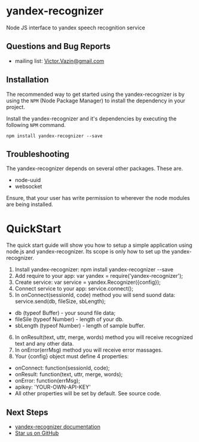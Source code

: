 # yandex-recognizer
Node JS interface to yandex speech recognition service

## Questions and Bug Reports

* mailing list: Victor.Vazin@gmail.com

## Installation

The recommended way to get started using the yandex-recognizer is
by using the `NPM` (Node Package Manager) to install the dependency in your project.

Install the yandex-recognizer and it's dependencies by executing
the following `NPM` command.

```
npm install yandex-recognizer --save
```

## Troubleshooting

The yandex-recognizer depends on several other packages. These are.

* node-uuid
* websocket

Ensure, that your user has write permission to wherever the node modules
are being installed.

QuickStart
==========
The quick start guide will show you how to setup a simple application
using node.js and yandex-recognizer. Its scope is only how to set up
the yandex-recognizer.

1. Install yandex-recognizer: npm install yandex-recognizer --save
2. Add require to your app: var yandex = require('yandex-recognizer');
3. Create service: var service = yandex.Recognizer({config});
4. Connect service to your app: service.connect();
5. In onConnect(sessionId, code) method you will send suond data:
service.send(db, fileSize, sbLength);
* db (typeof Buffer) - your sound file data;
* fileSile (typeof Number) - length of your db.
* sbLength (typeof Number) - length of sample buffer.
6. In onResult(text, uttr, merge, words) method you will receive
recognized text and any other data.
7. In onError(errMsg) method you will receive error massages.
8. Your {config} object must define 4 properties:
* onConnect: function(sessionId, code);
* onResult: function(text, uttr, merge, words);
* onError: function(errMsg);
* apikey: 'YOUR-OWN-API-KEY'
* All other properties will be set by default. See source code.

## Next Steps

 * [yandex-recognizer documentation](https://github.com/AirGraph/yandex-recognizer)
 * [Star us on GitHub](https://github.com/AirGraph/yandex-recognizer)
